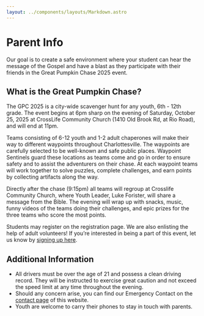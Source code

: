 ```yaml
---
layout: ../components/layouts/Markdown.astro
---
```


# Parent Info

Our goal is to create a safe environment where your student can hear the message of the Gospel and have a blast as they participate with their friends in the Great Pumpkin Chase 2025 event.

## What is the Great Pumpkin Chase?

The GPC 2025 is a city-wide scavenger hunt for any youth, 6th - 12th grade. The event begins at 6pm sharp on the evening of Saturday, October 25, 2025 at CrossLife Community Church (1410 Old Brook Rd, at Rio Road), and will end at 11pm.

Teams consisting of 6-12 youth and 1-2 adult chaperones will make their way to different waypoints throughout Charlottesville. The waypoints are carefully selected to be well-known and safe public places. Waypoint Sentinels guard these locations as teams come and go in order to ensure safety and to assist the adventurers on their chase. At each waypoint teams will work together to solve puzzles, complete challenges, and earn points by collecting artifacts along the way.

Directly after the chase (9:15pm) all teams will regroup at Crosslife Community Church, where Youth Leader, Luke Forister, will share a message from the Bible. The evening will wrap up with snacks, music, funny videos of the teams doing their challenges, and epic prizes for the three teams who score the most points.

Students may register on the registration page. We are also enlisting the help of adult volunteers! If you’re interested in being a part of this event, let us know by [signing up here](/volunteer/register).

## Additional Information

-   All drivers must be over the age of 21 and possess a clean driving record. They will be instructed to exercise great caution and not exceed the speed limit at any time throughout the evening.
-   Should any concern arise, you can find our Emergency Contact on the [contact page](/contact) of this website.
-   Youth are welcome to carry their phones to stay in touch with parents.
